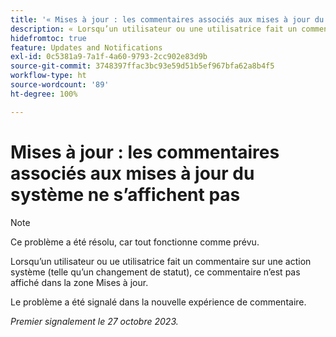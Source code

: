 ```yaml
---
title: '« Mises à jour : les commentaires associés aux mises à jour du système ne s’affichent pas. »'
description: « Lorsqu’un utilisateur ou une utilisatrice fait un commentaire sur une action système (telle qu’un changement de statut), ce commentaire n’est pas affiché dans la zone Mises à jour.  »
hidefromtoc: true
feature: Updates and Notifications
exl-id: 0c5381a9-7a1f-4a60-9793-2cc902e83d9b
source-git-commit: 3748397ffac3bc93e59d51b5ef967bfa62a8b4f5
workflow-type: ht
source-wordcount: '89'
ht-degree: 100%

---
```


# Mises à jour : les commentaires associés aux mises à jour du système ne s’affichent pas

<!--
>[!NOTE]
>
>This issue has been closed because it is working as designed.
-->

>[!NOTE]
>
>Ce problème a été résolu, car tout fonctionne comme prévu.

Lorsqu’un utilisateur ou ue utilisatrice fait un commentaire sur une action système (telle qu’un changement de statut), ce commentaire n’est pas affiché dans la zone Mises à jour.

Le problème a été signalé dans la nouvelle expérience de commentaire.

_Premier signalement le 27 octobre 2023._